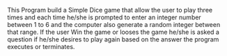 This Program build a Simple Dice game that allow the user to play three times and each time he/she is prompted to enter an integer number between 1 to 6 and the computer also generate  a random integer between that range. If the user Win the game or looses the game he/she is asked a question if he/she desires to play again based on the answer the program executes or terminates.